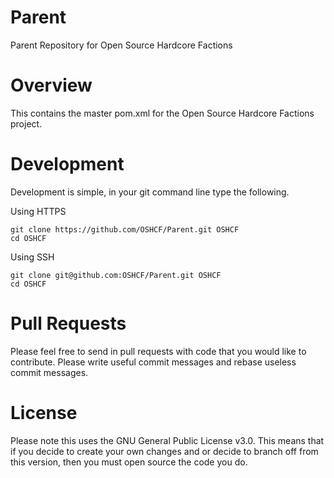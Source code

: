 # Parent
Parent Repository for Open Source Hardcore Factions

# Overview
This contains the master pom.xml for the Open Source Hardcore Factions project.

# Development
Development is simple, in your git command line type the following.

Using HTTPS
```
git clone https://github.com/OSHCF/Parent.git OSHCF
cd OSHCF
```

Using SSH
```
git clone git@github.com:OSHCF/Parent.git OSHCF
cd OSHCF
```

# Pull Requests
Please feel free to send in pull requests with code that you would like to contribute. Please write useful commit messages and rebase useless commit messages.

# License
Please note this uses the GNU General Public License v3.0. This means that if you decide to create your own changes and or decide to branch off from this version, then you must open source the code you do.
